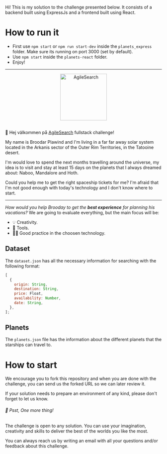 Hi! This is my solution to the challenge presented below.
It consists of a backend built using ExpressJs and a frontend built using React.

# How to run it

- First use `npm start` or `npm run start-dev` inside the `planets_express` folder. Make sure its running on port 3000 (set by default).
- Use `npm start` inside the `planets-react` folder.
- Enjoy!

---

<p align="center">
  <img src="https://user-images.githubusercontent.com/850110/153227453-ee147c59-830b-48ad-930e-7075d3229ae4.png" title="AgileSearch" width="150" style="margin-bottom: 1rem" />
</p>

👋 Hej välkommen på [AgileSearch](agilesearch) fullstack challenge!

My name is Broodar Plawind and I'm living in a far far away solar system located in the Arkanis sector of the Outer Rim Territories, in the Tatooine desert.

I'm would love to spend the next months travelling around the universe, my idea is to visit and stay at least 15 days on the planets that I always dreamed about: Naboo, Mandalore and Hoth.

Could you help me to get the right spaceship tickets for me? I'm afraid that I'm not good enough with today's technology and I don't know where to start.

---

_How would you help Brooday to get the **best experience** for planning his vacations?_
We are going to evaluate everything, but the main focus will be:

- :bulb: Creativity.
- :wrench: Tools.
- :man_technologist: Good practice in the choosen technology.

## Dataset

The `dataset.json` has all the necessary information for searching with the following format:

```js
[
  {
    origin: String,
    destination: String,
    price: Float,
    availability: Number,
    date: String,
  },
];
```

## Planets

The `planets.json` file has the information about the different planets that the starships can travel to.

# How to start

We encourage you to fork this repository and when you are done with the challenge, you can send us the forked URL so we can later review it.

If your solution needs to prepare an environment of any kind, please don't forget to let us know.

###### 🙌 Psst, One more thing!

The challenge is open to any solution. You can use your imagination, creativity and skills to deliver the best of the worlds you like the most.

You can always reach us by writing an email with all your questions and/or feedback about this challenge.

[agilesearch]: https://www.agilesearch.io
